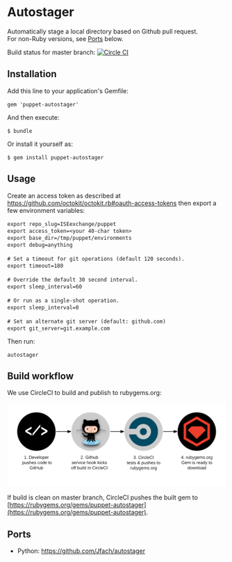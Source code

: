 Autostager
==========

Automatically stage a local directory based on Github pull request.
<br />
For non-Ruby versions, see [Ports](#ports) below.

Build status for master branch: [![Circle CI](https://circleci.com/gh/jumanjihouse/autostager/tree/master.svg?style=svg&circle-token=a5b167be1f709009108ca0aaec1613fd9e843cc1)](https://circleci.com/gh/jumanjihouse/autostager/tree/master)


Installation
------------

Add this line to your application's Gemfile:

    gem 'puppet-autostager'

And then execute:

    $ bundle

Or install it yourself as:

    $ gem install puppet-autostager


Usage
-----

Create an access token as described at
https://github.com/octokit/octokit.rb#oauth-access-tokens
then export a few environment variables:

```
export repo_slug=ISEexchange/puppet
export access_token=<your 40-char token>
export base_dir=/tmp/puppet/environments
export debug=anything

# Set a timeout for git operations (default 120 seconds).
export timeout=180

# Override the default 30 second interval.
export sleep_interval=60

# Or run as a single-shot operation.
export sleep_interval=0

# Set an alternate git server (default: github.com)
export git_server=git.example.com
```

Then run:

```
autostager
```


Build workflow
--------------

We use CircleCI to build and publish to rubygems.org:

![simplified workflow](assets/rubygems-workflow.png)

If build is clean on master branch, CircleCI pushes the
built gem to [https://rubygems.org/gems/puppet-autostager](https://rubygems.org/gems/puppet-autostager).


Ports
-----

* Python: https://github.com/Jfach/autostager
